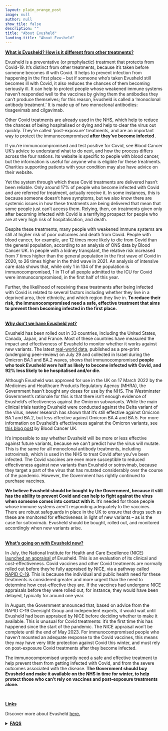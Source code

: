 ```yaml
---
layout: plain_orange_post
image: null
author: null
show_tile: false
description: ""
title: "About Evusheld"
landing-title: "About Evusheld"
---
```


<b> <u> What is Evusheld? How is it different from other treatments? </u> </b> 

<p>Evusheld is a preventative (or prophylactic) treatment that protects from Covid-19. It’s distinct from other treatments, because it’s taken before someone becomes ill with Covid. It helps to prevent infection from happening in the first place – but if someone who’s taken Evusheld still becomes ill with Covid, it also reduces the chances of them becoming seriously ill. It can help to protect people whose weakened immune systems haven’t responded well to the vaccines by giving them the antibodies  they can’t produce themselves; for this reason, Evusheld is called a ‘monoclonal antibody treatment.’ It is made up of two monoclonal antibodies: tixagevimab and cilgavimab. </p>

<p>Other Covid treatments are already used in the NHS, which help to reduce the chances of being hospitalised or dying and help to clear the virus out quickly. They’re called ‘post-exposure’ treatments, and are an important way to protect the immunocompromised <b> after they’ve become infected </b>.</p>

<p>If you’re immunocompromised and test positive for Covid, see Blood Cancer UK’s advice to understand what to do next, and how the process differs across the four nations. Its website is specific to people with blood cancer, but the information is useful for anyone who is eligible for these treatments. Charities supporting patients with your condition may also have advice on their website.</p>

<p>Yet the system through which these Covid treatments are delivered hasn’t been reliable. Only around 17% of people who become infected with Covid and are referred for treatment, actually receive it. In some instances, this is because someone doesn’t have symptoms, but we also know there are systemic issues in how these treatments are being delivered that mean that some people just can’t access them. Relying, then, on treatments given only after becoming infected with Covid is a terrifying prospect for people who are at very high risk of hospitalisation, and death. </p>

<p>Despite these treatments, many people with weakened immune systems are still at higher risk of poor outcomes and death from Covid. People with blood cancer, for example, are 12 times more likely to die from Covid than the general population, according to an analysis of ONS data by Blood Cancer UK. In people with a kidney transplant, the relative risk increased from 7 times higher than the general population in the first wave of Covid in 2020, to 26 times higher in the third wave in 2021. An analysis of intensive care data shows that, while only 1 in 134 of the population is immunocompromised, 1 in 11 of all people admitted to the ICU for Covid were immunocompromised, in the first half of this year.</p>

<p>Further, the likelihood of receiving these treatments after being infected with Covid is related to several factors including whether they live in a deprived area, their ethnicity, and which region they live in. <b> To reduce their risk, the immunocompromised need a safe, effective treatment that aims to prevent them becoming infected in the first place. </b>  </p>



<br>
<b> <u> Why don’t we have Evusheld yet? </u></b> 

<p>Evusheld has been rolled out in 33 countries, including the United States, Canada, Japan, and France. Most of these countries have measured the impact and effectiveness of Evusheld to monitor whether it works against new variants. The latest <a href="https://academic.oup.com/cid/advance-article/doi/10.1093/cid/ciac625/6651663/"> real-world data</a>, published as a pre-print (undergoing peer-review) on July 29 and collected in Israel during the Omicron BA.1 and BA.2 waves, shows that immunocompromised <b>people who took Evusheld were half as likely to become infected with Covid, and 92% less likely to be hospitalised and/or die.</b> </p>

<p>Although Evusheld was approved for use in the UK on 17 March 2022 by the Medicines and Healthcare Products Regulatory Agency (MHRA), the Government hasn’t bought any doses for use by the NHS. The Westminster Government’s rationale for this is that there isn’t enough evidence of Evusheld’s effectiveness against the Omicron subvariants. While the main clinical trials testing Evusheld were conducted against the Delta variant of the virus, newer research has shown that it’s still effective against Omicron BA.1 and BA.2, but less effective against Omicron BA.4 and BA.5. For more information on Evusheld’s effectiveness against the Omicron variants, see <a href="https://bloodcancer.org.uk/news/evusheld-does-it-work-against-omicron/">this blog post</a> by Blood Cancer UK. </p>

<p>It’s impossible to say whether Evusheld will be more or less effective against future variants, because we can’t predict how the virus will mutate. This is the same for all monoclonal antibody treatments, including sotrovimab, which is used in the NHS to treat Covid after you’ve been infected. The Covid vaccines are even more susceptible to reduced effectiveness against new variants than Evusheld or sotrovimab, because they target a part of the virus that has mutated considerably over the course of the pandemic. However, the Government has rightly continued to purchase vaccines. <p/>

<p><b>We believe Evusheld should be bought by the Government, because it still has the ability to prevent Covid and can help to fight against the virus when someone comes into contact with it.</b> It’s needed for those people whose immune systems aren’t responding adequately to the vaccines. There are robust safeguards in place in the UK to ensure that drugs such as these are monitored for effectiveness in light of new variants – as is the case for sotrovimab. Evusheld should be bought, rolled out, and monitored accordingly when new variants arise. </p>
 
 <br>
<b><u>What’s going on with Evusheld now? </u></b> 

<p>In July, the National Institute for Health and Care Excellence (NICE) <a href="https://www.nice.org.uk/guidance/indevelopment/gid-ta11102/"> launched an appraisal </a>of Evusheld. This is an evaluation of its clinical and cost-effectiveness. Covid vaccines and other Covid treatments are normally rolled out before they’re fully appraised by NICE, via a pathway called <a href="https://www.nice.org.uk/covid-19/rapid-c19/">RAPID C-19</a>. 
This is because the individual and public health need for these treatments is considered greater and more urgent than the need to determine how cost-effective they are. If the vaccines had undergone NICE appraisals before they were rolled out, for instance, they would have been delayed, typically for around one year. </p>

<p>In August, the Government announced that, based on advice from the RAPID C-19 Oversight Group and independent experts, it would wait until Evusheld had been appraised by NICE before deciding whether to make it available. This is unusual for Covid treatments: it’s the first time this has happened since the start of the pandemic. The NICE appraisal won’t be complete until the end of May 2023. For immunocompromised people who haven’t mounted an adequate response to the Covid vaccines, this means they may have very little protection against Covid this winter, and must rely on post-exposure Covid treatments after they become infected. </p>

<p>The immunocompromised urgently need a safe and effective treatment to help prevent them from getting infected with Covid, and from the severe outcomes associated with the disease. <b>The Government should buy Evusheld and make it available on the NHS in time for winter, to help protect those who can’t rely on vaccines and post-exposure treatments alone. </b></p>

</p>
<br>

<b><u>Links</u></b>

<p>Discover more about Evusheld <a href="https://getevusheld.uk/4_media.html">here.</a> 
</p>


<details>
<summary><b><u>FAQS</u></b></summary>
<br>

<p><u>Who are the 500,000 immunocompromised people in the UK? </u> </p>

<p>There are <a href="https://assets.publishing.service.gov.uk/government/uploads/system/uploads/attachment_data/file/1101797/Weekly_Flu_and_COVID-19_report_w35-2.pdf#page=77/">
505,081</a> people on NHS England’s list of people who they consider severely immunosuppressed. In Wales and Scotland, this is <a href="https://phw.nhs.wales/topics/latest-information-on-novel-coronavirus-covid-19/103,992/">103,992 </a> and  <a href="https://public.tableau.com/app/profile/phs.covid.19/viz/COVID-19DailyDashboard_15960160643010/Overview/"> 85,208 </a> respectively (according to their spring booster eligibility lists). Unfortunately, this information isn’t publicly available for Northern Ireland. In total, there are therefore at least 694,281 people who are classified as immunocompromised in the UK for the purposes of determining their eligibility for additional vaccine doses. This number changes often, however, and each nation has different criteria that they use to decide whether someone is immunocompromised, or ‘severely’ immunocompromised. For that reason, we stick to the 500,000 number so as not to inadvertently overstate the number of people with weakened immune systems who remain at high risk from Covid. 
</p>
<br>
 
<u>Are any of the 500,000 immunocompromised protected by Covid vaccines? </u>

<p>Yes – people who are considered immunocompromised have a wide range of different health conditions, or are taking certain medical treatments, that weaken their immune system in different ways. Depending on various factors, some people are more protected by the Covid vaccines than others. There has been a great deal of <a href="https://bloodcancer.org.uk/support-for-you/coronavirus-covid-19/covid-vaccine-blood-cancer/covid-vaccine-efficacy-blood-cancer//">research </a>conducted among people with blood cancer, for example (of whom there are almost 280,000 in the UK) that shows that someone’s particular condition and cancer treatment impacts how their immune system responds to the vaccines. </p> 

<p>The immune system has two key components related to B cells and T cells. Research suggests that B cells produce antibodies that help protect against and fight off infection, and T cells help protect against becoming seriously ill. While antibodies wane relatively quickly, T cells provide more durable protection – which lasts longer – and also protects against a broader range of Covid variants. Even though spikes in Covid cases are usually caused by new variants, T cells can provide some protection against those new variants despite not encountering them previously. It’s much easier to measure antibodies than it is to measure T cell activity, so while some immunocompromised people can get antibody tests, the results of these tests still won’t indicate to them exactly how protected they are against Covid. T cell tests do exist, but they tend to be expensive and are mostly available privately. There’s also uncertainty as to their accuracy. </p>

<p>Immunocompromised people, for example people with primary and secondary immunodeficiency, may have a condition that means their T cells aren’t able to protect them. They may also be on medication (such as cancer treatment) that depletes their B cells. Some might also have genetic conditions, such as primary immunodeficiency disorders, where their B cells aren’t able to produce antibodies to protect them properly. Others may have had a transplant (such as a solid organ or stem cell transplant) that renders them immunocompromised. Some people have very weak immune systems, while others’ are somewhat weakened. Many of them are still at risk from Covid despite being vaccinated. Among the unvaccinated, people who are immunocompromised only make up 2.4% of ICU admissions. Among people who’ve had three or more vaccine doses, this is <a href="https://www.icnarc.org/our-audit/audits/cmp/reports/">27.7%</a>, reflecting that their risk is still high, while people with strong immune systems have a lower risk from Covid after being vaccinated.</p>

<p>People with weakened immune systems need more vaccine doses than others to increase their chances of producing antibodies or a T cell response. Some people are able to produce antibodies after 4 or 5 vaccine doses – but others haven’t produced any at all. This is why it’s important for people to keep getting multiple Covid vaccine doses, but also why there are some people who remain at very high risk from Covid, and need a treatment like Evusheld to protect them from infection, severe illness, and death. 
</p>
<br>
 
<u>What is the Government’s argument for not making Evusheld available?</u>

<p>A group of charities have been corresponding with the Secretary of State for Health and Social Care on Evusheld since August. Their letters are a useful way to understand both sides of the argument, and you can read them below. In summary, the Government is relying on lab-based data because they’ve dismissed the existing real-world evidence due to concerns about the methodologies used in some of the studies. On the other hand, we disagree with their stated reasons, and believe their dismissal of this evidence is out of step with standard practice among regulators like the MHRA.</p> 
 
<p>23 August 2022 letter from charities to Steve Barclay MP (the previous Secretary of State for Health): <a href="https://media.bloodcancer.org.uk/documents/Evusheld_Letter_to_Barclay_23.08.22.pdf">https://media.bloodcancer.org.uk/documents/Evusheld_Letter_to_Barclay_23.08.22.pdf</a> </p>

<p>05 September 2022 letter from Steve Barclay MP to charities: <a href="https://media.bloodcancer.org.uk/documents/1417253_-_Gemma_Peters_and_others.pdf">https://media.bloodcancer.org.uk/documents/1417253_-_Gemma_Peters_and_others.pdf</a> </p>

<p>21 September 2022 letter from Blood Cancer UK to Therese Coffey MP (the current Secretary of State for Health): <a href="https://getevusheld.uk/assets/downloads/2022-10-04-Letter-to-Coffey.pdf">https://getevusheld.uk/assets/downloads/2022-10-04-Letter-to-Coffey.pdf</a></p>
 
</details>






